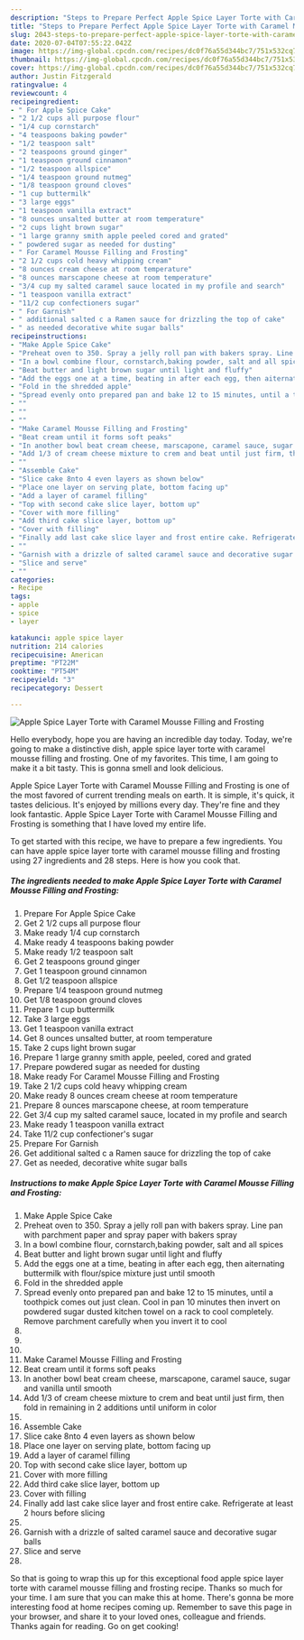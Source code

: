 ```yaml
---
description: "Steps to Prepare Perfect Apple Spice Layer Torte with Caramel Mousse Filling and Frosting"
title: "Steps to Prepare Perfect Apple Spice Layer Torte with Caramel Mousse Filling and Frosting"
slug: 2043-steps-to-prepare-perfect-apple-spice-layer-torte-with-caramel-mousse-filling-and-frosting
date: 2020-07-04T07:55:22.042Z
image: https://img-global.cpcdn.com/recipes/dc0f76a55d344bc7/751x532cq70/apple-spice-layer-torte-with-caramel-mousse-filling-and-frosting-recipe-main-photo.jpg
thumbnail: https://img-global.cpcdn.com/recipes/dc0f76a55d344bc7/751x532cq70/apple-spice-layer-torte-with-caramel-mousse-filling-and-frosting-recipe-main-photo.jpg
cover: https://img-global.cpcdn.com/recipes/dc0f76a55d344bc7/751x532cq70/apple-spice-layer-torte-with-caramel-mousse-filling-and-frosting-recipe-main-photo.jpg
author: Justin Fitzgerald
ratingvalue: 4
reviewcount: 4
recipeingredient:
- " For Apple Spice Cake"
- "2 1/2 cups all purpose flour"
- "1/4 cup cornstarch"
- "4 teaspoons baking powder"
- "1/2 teaspoon salt"
- "2 teaspoons ground ginger"
- "1 teaspoon ground cinnamon"
- "1/2 teaspoon allspice"
- "1/4 teaspoon ground nutmeg"
- "1/8 teaspoon ground cloves"
- "1 cup buttermilk"
- "3 large eggs"
- "1 teaspoon vanilla extract"
- "8 ounces unsalted butter at room temperature"
- "2 cups light brown sugar"
- "1 large granny smith apple peeled cored and grated"
- " powdered sugar as needed for dusting"
- " For Caramel Mousse Filling and Frosting"
- "2 1/2 cups cold heavy whipping cream"
- "8 ounces cream cheese at room temperature"
- "8 ounces marscapone cheese at room temperature"
- "3/4 cup my salted caramel sauce located in my profile and search"
- "1 teaspoon vanilla extract"
- "11/2 cup confectioners sugar"
- " For Garnish"
- " additional salted c a Ramen sauce for drizzling the top of cake"
- " as needed decorative white sugar balls"
recipeinstructions:
- "Make Apple Spice Cake"
- "Preheat oven to 350. Spray a jelly roll pan with bakers spray. Line pan with parchment paper and spray paper with bakers spray"
- "In a bowl combine flour, cornstarch,baking powder, salt and all spices"
- "Beat butter and light brown sugar until light and fluffy"
- "Add the eggs one at a time, beating in after each egg, then aiternating buttermilk with flour/spice mixture just until smooth"
- "Fold in the shredded apple"
- "Spread evenly onto prepared pan and bake 12 to 15 minutes, until a toothpick comes out just clean. Cool in pan 10 minutes then invert on powdered sugar dusted kitchen towel on a rack to cool completely. Remove parchment carefully when you invert it to cool"
- ""
- ""
- ""
- "Make Caramel Mousse Filling and Frosting"
- "Beat cream until it forms soft peaks"
- "In another bowl beat cream cheese, marscapone, caramel sauce, sugar and vanilla until smooth"
- "Add 1/3 of cream cheese mixture to crem and beat until just firm, then fold in remaining in 2 additions until uniform in color"
- ""
- "Assemble Cake"
- "Slice cake 8nto 4 even layers as shown below"
- "Place one layer on serving plate, bottom facing up"
- "Add a layer of caramel filling"
- "Top with second cake slice layer, bottom up"
- "Cover with more filling"
- "Add third cake slice layer, bottom up"
- "Cover with filling"
- "Finally add last cake slice layer and frost entire cake. Refrigerate at least 2 hours before slicing"
- ""
- "Garnish with a drizzle of salted caramel sauce and decorative sugar balls"
- "Slice and serve"
- ""
categories:
- Recipe
tags:
- apple
- spice
- layer

katakunci: apple spice layer 
nutrition: 214 calories
recipecuisine: American
preptime: "PT22M"
cooktime: "PT54M"
recipeyield: "3"
recipecategory: Dessert

---
```



![Apple Spice Layer Torte with Caramel Mousse Filling and Frosting](https://img-global.cpcdn.com/recipes/dc0f76a55d344bc7/751x532cq70/apple-spice-layer-torte-with-caramel-mousse-filling-and-frosting-recipe-main-photo.jpg)

Hello everybody, hope you are having an incredible day today. Today, we're going to make a distinctive dish, apple spice layer torte with caramel mousse filling and frosting. One of my favorites. This time, I am going to make it a bit tasty. This is gonna smell and look delicious.



Apple Spice Layer Torte with Caramel Mousse Filling and Frosting is one of the most favored of current trending meals on earth. It is simple, it's quick, it tastes delicious. It's enjoyed by millions every day. They're fine and they look fantastic. Apple Spice Layer Torte with Caramel Mousse Filling and Frosting is something that I have loved my entire life.


To get started with this recipe, we have to prepare a few ingredients. You can have apple spice layer torte with caramel mousse filling and frosting using 27 ingredients and 28 steps. Here is how you cook that.

<!--inarticleads1-->

##### The ingredients needed to make Apple Spice Layer Torte with Caramel Mousse Filling and Frosting:

1. Prepare  For Apple Spice Cake
1. Get 2 1/2 cups all purpose flour
1. Make ready 1/4 cup cornstarch
1. Make ready 4 teaspoons baking powder
1. Make ready 1/2 teaspoon salt
1. Get 2 teaspoons ground ginger
1. Get 1 teaspoon ground cinnamon
1. Get 1/2 teaspoon allspice
1. Prepare 1/4 teaspoon ground nutmeg
1. Get 1/8 teaspoon ground cloves
1. Prepare 1 cup buttermilk
1. Take 3 large eggs
1. Get 1 teaspoon vanilla extract
1. Get 8 ounces unsalted butter, at room temperature
1. Take 2 cups light brown sugar
1. Prepare 1 large granny smith apple, peeled, cored and grated
1. Prepare  powdered sugar as needed for dusting
1. Make ready  For Caramel Mousse Filling and Frosting
1. Take 2 1/2 cups cold heavy whipping cream
1. Make ready 8 ounces cream cheese at room temperature
1. Prepare 8 ounces marscapone cheese, at room temperature
1. Get 3/4 cup my salted caramel sauce, located in my profile and search
1. Make ready 1 teaspoon vanilla extract
1. Take 11/2 cup confectioner&#39;s sugar
1. Prepare  For Garnish
1. Get  additional salted c a Ramen sauce for drizzling the top of cake
1. Get  as needed, decorative white sugar balls




<!--inarticleads2-->

##### Instructions to make Apple Spice Layer Torte with Caramel Mousse Filling and Frosting:

1. Make Apple Spice Cake
1. Preheat oven to 350. Spray a jelly roll pan with bakers spray. Line pan with parchment paper and spray paper with bakers spray
1. In a bowl combine flour, cornstarch,baking powder, salt and all spices
1. Beat butter and light brown sugar until light and fluffy
1. Add the eggs one at a time, beating in after each egg, then aiternating buttermilk with flour/spice mixture just until smooth
1. Fold in the shredded apple
1. Spread evenly onto prepared pan and bake 12 to 15 minutes, until a toothpick comes out just clean. Cool in pan 10 minutes then invert on powdered sugar dusted kitchen towel on a rack to cool completely. Remove parchment carefully when you invert it to cool
1. 
1. 
1. 
1. Make Caramel Mousse Filling and Frosting
1. Beat cream until it forms soft peaks
1. In another bowl beat cream cheese, marscapone, caramel sauce, sugar and vanilla until smooth
1. Add 1/3 of cream cheese mixture to crem and beat until just firm, then fold in remaining in 2 additions until uniform in color
1. 
1. Assemble Cake
1. Slice cake 8nto 4 even layers as shown below
1. Place one layer on serving plate, bottom facing up
1. Add a layer of caramel filling
1. Top with second cake slice layer, bottom up
1. Cover with more filling
1. Add third cake slice layer, bottom up
1. Cover with filling
1. Finally add last cake slice layer and frost entire cake. Refrigerate at least 2 hours before slicing
1. 
1. Garnish with a drizzle of salted caramel sauce and decorative sugar balls
1. Slice and serve
1. 




So that is going to wrap this up for this exceptional food apple spice layer torte with caramel mousse filling and frosting recipe. Thanks so much for your time. I am sure that you can make this at home. There's gonna be more interesting food at home recipes coming up. Remember to save this page in your browser, and share it to your loved ones, colleague and friends. Thanks again for reading. Go on get cooking!
